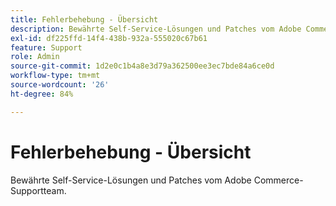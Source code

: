 ```yaml
---
title: Fehlerbehebung - Übersicht
description: Bewährte Self-Service-Lösungen und Patches vom Adobe Commerce-Supportteam.
exl-id: df225ffd-14f4-438b-932a-555020c67b61
feature: Support
role: Admin
source-git-commit: 1d2e0c1b4a8e3d79a362500ee3ec7bde84a6ce0d
workflow-type: tm+mt
source-wordcount: '26'
ht-degree: 84%

---
```


# Fehlerbehebung - Übersicht

Bewährte Self-Service-Lösungen und Patches vom Adobe Commerce-Supportteam.
